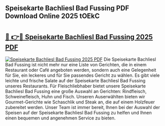 ## Speisekarte Bachliesl Bad Fussing PDF Download Online 2025 tOEkC

# <h2><a href="http://gcbji8.nevu.top/?p=Speisekarte+Bachliesl+Bad+Fussing">🔗 👉🔴 Speisekarte Bachliesl Bad Fussing 2025 PDF</a></h2>

[![Speisekarte Bachliesl Bad Fussing 2025 PDF](https://i.imgur.com/dBaPXMq.png)](http://gcbji8.nevu.top/?p=Speisekarte+Bachliesl+Bad+Fussing)
Die Speisekarte Bachliesl Bad Fussing ist nicht mehr nur eine Liste von Gerichten, die in einem Restaurant oder Café angeboten werden, sondern auch eine Gelegenheit für Sie, ein leckeres und für Sie passendes Gericht zu wählen. Es gibt viele leichte und frische Salate auf der Speisekarte Bachliesl Bad Fussing unseres Restaurants. Für Fleischliebhaber bietet unsere Speisekarte Bachliesl Bad Fussing eine große Auswahl an Gerichten: Rindfleisch, Schweinefleisch, Huhn und Fisch. Unseren Auserwählten bieten wir Gourmet-Gerichte wie Schaschlik und Steak an, die auf einem Holzfeuer zubereitet werden. Unser Team ist immer bereit, Ihnen bei der Auswahl der Speisen auf der Speisekarte Bachliesl Bad Fussing zu helfen und Ihnen einen bequemen und angenehmen Service zu bieten.
